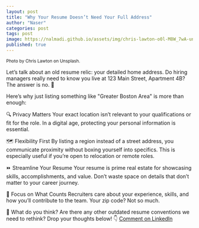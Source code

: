 ```yaml
---
layout: post
title: "Why Your Resume Doesn’t Need Your Full Address"
author: "Naser"
categories: post
tags: post
image: https://nalmadi.github.io/assets/img/chris-lawton-o0l-M8W_7wA-unsplash.jpg
published: true
---
```

<meta name="image" property="og:image" content="https://nalmadi.github.io/assets/img/chris-lawton-o0l-M8W_7wA-unsplash.jpg">
<sup>Photo by Chris Lawton on Unsplash.</sup>
  

Let’s talk about an old resume relic: your detailed home address. Do hiring managers really need to know you live at 123 Main Street, Apartment 4B? The answer is no. 🚫

Here’s why just listing something like "Greater Boston Area" is more than enough:

🔍 Privacy Matters
Your exact location isn’t relevant to your qualifications or fit for the role. In a digital age, protecting your personal information is essential.

🗺️ Flexibility First
By listing a region instead of a street address, you communicate proximity without boxing yourself into specifics. This is especially useful if you’re open to relocation or remote roles.

⏩ Streamline Your Resume
Your resume is prime real estate for showcasing skills, accomplishments, and value. Don’t waste space on details that don’t matter to your career journey.

🎯 Focus on What Counts
Recruiters care about your experience, skills, and how you’ll contribute to the team. Your zip code? Not so much.

💬 What do you think? Are there any other outdated resume conventions we need to rethink? Drop your thoughts below! 👇
[Comment on LinkedIn](https://www.linkedin.com/posts/nasermadi_why-your-resume-doesnt-need-your-full-activity-7272354581433532417-CrS0?utm_source=share&utm_medium=member_desktop)
